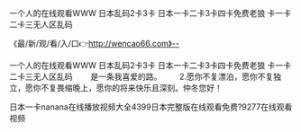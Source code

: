 一个人的在线观看WWW
日本乱码2卡3卡
日本一卡二卡3卡四卡免费老狼
卡一卡二卡三无人区乱码


《最/新/观/看/入/口👉http://wencao66.com》--

一个人的在线观看WWW
日本乱码2卡3卡
日本一卡二卡3卡四卡免费老狼
卡一卡二卡三无人区乱码
　　是一条我喜爱的路。
　　2.愿你不复漂泊，愿你不复独立，愿你不复畏缩晚上，愿你的将来快乐且深刻。仲冬您好！





日本一卡nanana在线播放视频大全4399日本完整版在线观看免费?9277在线观看视频
